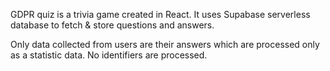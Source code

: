 GDPR quiz is a trivia game created in React. It uses Supabase serverless database to fetch & store questions and answers.

Only data collected from users are their answers which are processed only as a statistic data. No identifiers are processed.